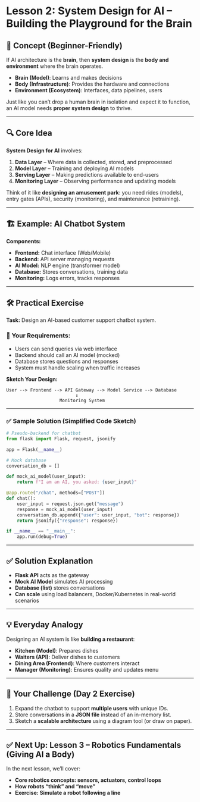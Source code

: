  
# Lesson 2: System Design for AI – Building the Playground for the Brain

## 🧠 Concept (Beginner-Friendly)
If AI architecture is the **brain**, then **system design** is the **body and environment** where the brain operates.
- **Brain (Model)**: Learns and makes decisions  
- **Body (Infrastructure)**: Provides the hardware and connections  
- **Environment (Ecosystem)**: Interfaces, data pipelines, users

Just like you can’t drop a human brain in isolation and expect it to function, an AI model needs **proper system design** to thrive.

---

## 🔍 Core Idea  
**System Design for AI** involves:
1. **Data Layer** – Where data is collected, stored, and preprocessed  
2. **Model Layer** – Training and deploying AI models  
3. **Serving Layer** – Making predictions available to end-users  
4. **Monitoring Layer** – Observing performance and updating models

Think of it like **designing an amusement park**: you need rides (models), entry gates (APIs), security (monitoring), and maintenance (retraining).

---

## 🏗 Example: AI Chatbot System

**Components:**
- **Frontend:** Chat interface (Web/Mobile)  
- **Backend:** API server managing requests  
- **AI Model:** NLP engine (transformer model)  
- **Database:** Stores conversations, training data  
- **Monitoring:** Logs errors, tracks responses  

---

## 🛠 Practical Exercise  
**Task:** Design an AI-based customer support chatbot system.

### 📝 **Your Requirements:**
- Users can send queries via web interface
- Backend should call an AI model (mocked)
- Database stores questions and responses
- System must handle scaling when traffic increases

**Sketch Your Design:**  
```
User --> Frontend --> API Gateway --> Model Service --> Database
                          ↕
                    Monitoring System
```

---

### ✅ Sample Solution (Simplified Code Sketch)

```python
# Pseudo-backend for chatbot
from flask import Flask, request, jsonify

app = Flask(__name__)

# Mock database
conversation_db = []

def mock_ai_model(user_input):
    return f"I am an AI, you asked: {user_input}"

@app.route("/chat", methods=["POST"])
def chat():
    user_input = request.json.get("message")
    response = mock_ai_model(user_input)
    conversation_db.append({"user": user_input, "bot": response})
    return jsonify({"response": response})

if __name__ == "__main__":
    app.run(debug=True)
```

---

## ✅ Solution Explanation
- **Flask API** acts as the gateway
- **Mock AI Model** simulates AI processing
- **Database (list)** stores conversations  
- **Can scale** using load balancers, Docker/Kubernetes in real-world scenarios

---

## 💡 Everyday Analogy
Designing an AI system is like **building a restaurant**:
- **Kitchen (Model)**: Prepares dishes  
- **Waiters (API)**: Deliver dishes to customers  
- **Dining Area (Frontend)**: Where customers interact  
- **Manager (Monitoring)**: Ensures quality and updates menu

---

## 🎯 Your Challenge (Day 2 Exercise)  
1. Expand the chatbot to support **multiple users** with unique IDs.  
2. Store conversations in a **JSON file** instead of an in-memory list.  
3. Sketch a **scalable architecture** using a diagram tool (or draw on paper).

---

## ✅ Next Up: Lesson 3 – Robotics Fundamentals (Giving AI a Body)

In the next lesson, we’ll cover:
- **Core robotics concepts: sensors, actuators, control loops**  
- **How robots “think” and “move”**  
- **Exercise: Simulate a robot following a line**
